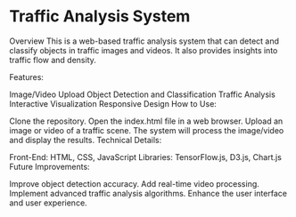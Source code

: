 # Traffic Analysis System
Overview
This is a web-based traffic analysis system that can detect and classify objects in traffic images and videos. It also provides insights into traffic flow and density.

Features:

Image/Video Upload
Object Detection and Classification
Traffic Analysis
Interactive Visualization
Responsive Design
How to Use:

Clone the repository.
Open the index.html file in a web browser.
Upload an image or video of a traffic scene.
The system will process the image/video and display the results.
Technical Details:

Front-End: HTML, CSS, JavaScript
Libraries: TensorFlow.js, D3.js, Chart.js
Future Improvements:

Improve object detection accuracy.
Add real-time video processing.
Implement advanced traffic analysis algorithms.
Enhance the user interface and user experience.
